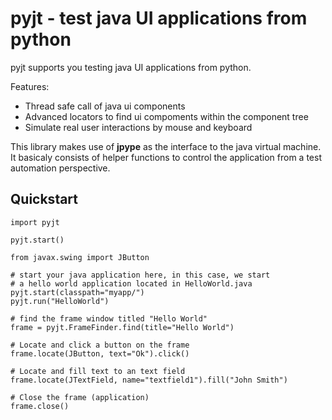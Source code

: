 # pyjt - test java UI applications from python

pyjt supports you testing java UI applications from python.

Features:

-   Thread safe call of java ui components
-   Advanced locators to find ui compoments within the component tree
-   Simulate real user interactions by mouse and keyboard

This library makes use of **jpype** as the interface to the java
virtual machine. It basicaly consists of helper functions to
control the application from a test automation perspective.

## Quickstart

    import pyjt

    pyjt.start()
    
    from javax.swing import JButton

    # start your java application here, in this case, we start
    # a hello world application located in HelloWorld.java
    pyjt.start(classpath="myapp/")
    pyjt.run("HelloWorld")

    # find the frame window titled "Hello World"
    frame = pyjt.FrameFinder.find(title="Hello World")

    # Locate and click a button on the frame
    frame.locate(JButton, text="Ok").click()

    # Locate and fill text to an text field
    frame.locate(JTextField, name="textfield1").fill("John Smith")

    # Close the frame (application)
    frame.close()

